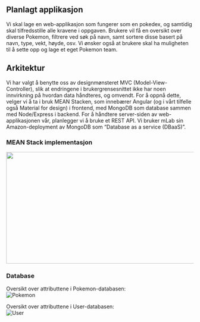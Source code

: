 ## Planlagt applikasjon
Vi skal lage en web-applikasjon som fungerer som en pokedex, og samtidig skal tilfredsstille alle kravene i oppgaven. 
Brukere vil få en oversikt over diverse Pokemon, filtrere ved søk på navn, samt sortere disse basert på navn, type, vekt, høyde, osv. 
Vi ønsker også at brukere skal ha muligheten til å sette opp og lage et eget Pokemon team. 

## Arkitektur
Vi har valgt å benytte oss av designmønsteret MVC (Model-View-Controller), 
slik at endringene i brukergrensesnittet ikke har noen innvirkning på hvordan data håndteres, 
og omvendt. For å oppnå dette, velger vi å ta i bruk MEAN Stacken, som innebærer Angular 
(og i vårt tilfelle også Material for design) i frontend, med MongoDB som database sammen med Node/Express i backend. 
For å håndtere server-siden av web-applikasjonen vår, planlegger vi å bruke et REST API. 
Vi bruker mLab sin Amazon-deployment av MongoDB som “Database as a service (DBaaS)”. 

### MEAN Stack implementasjon
<img src="https://www.dealfuel.com/wp-content/uploads/2016/10/meanjs-1024x492.png" width="600" height="300" />

### Database
Oversikt over attributtene i Pokemon-databasen: <br>
![Pokemon](http://folk.ntnu.no/kristsbo/Pokemon.png "Pokemon")

Oversikt over attributtene i User-databasen: <br>
![User](http://folk.ntnu.no/kristsbo/User.png "User")
